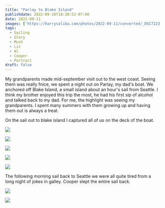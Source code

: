 ```yaml
---
title: "Parlay to Blake Island"
publishdate: 2022-09-20T18:38:52-07:00
date: 2022-09-11
images: ['https://harrysaliba.com/photos/2022-09-11/converted/_DSC7223.jpg']
tags:
  - Sailing
  - Glory
  - Mush
  - Liz
  - Al
  - Cooper
  - Portrait
draft: false
---
```


My grandparents made mid-september visit out to the west coast.  Seeing them was really fnice, we spent a night out on Parlay, my dad's boat.  We anchored off Blake Island, a small island about an hour's sail from Seattle.  I think my brother enjoyed this trip the most, he had his first sip of alcohol and talked back to my dad.  For me, the highlight was seeing my grandparents.  I spent many summers with them growing up and having them out is always a treat.

On the sail out to blake island I captured all of us on the deck of the boat.

![](https://harrysaliba.com/photos/2022-09-11/converted/_DSC7133.jpg)

![](https://harrysaliba.com/photos/2022-09-11/converted/_DSC7155.jpg)

![](https://harrysaliba.com/photos/2022-09-11/converted/_DSC7168.jpg)

![](https://harrysaliba.com/photos/2022-09-11/converted/_DSC7170.jpg)

![](https://harrysaliba.com/photos/2022-09-11/converted/_DSC7176.jpg)

The following morning sail back to Seattle we were all quite tired from a long night of jokes in galley.  Cooper slept the entire sail back.

![](https://harrysaliba.com/photos/2022-09-11/converted/_DSC7216.jpg)

![](https://harrysaliba.com/photos/2022-09-11/converted/_DSC7223.jpg)